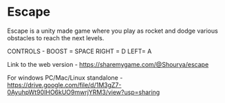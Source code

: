 # Escape

Escape is a unity made game where you play as rocket and dodge various obstacles to reach the next levels.

CONTROLS - 
BOOST = SPACE
RIGHT = D
LEFT= A

Link to the web version - https://sharemygame.com/@Shourya/escape

For windows PC/Mac/Linux standalone - https://drive.google.com/file/d/1M3gZ7-0AyuhpWt90IHO6kUO9mwrjYRM3/view?usp=sharing
